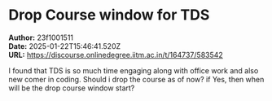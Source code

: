 # Drop Course window for TDS

**Author:** 23f1001511  
**Date:** 2025-01-22T15:46:41.520Z  
**URL:** https://discourse.onlinedegree.iitm.ac.in/t/164737/583542

I found that TDS is so much time engaging along with office work and also new comer in coding.
Should i drop the course as of now?
if Yes, then when will be the drop course window start?
